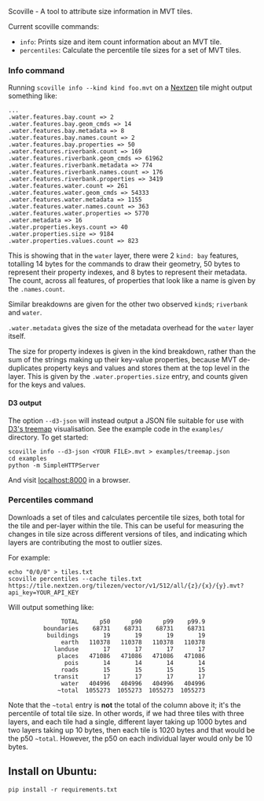 Scoville - A tool to attribute size information in MVT tiles.

Current scoville commands:

* `info`: Prints size and item count information about an MVT tile.
* `percentiles`: Calculate the percentile tile sizes for a set of MVT tiles.

### Info command ###

Running `scoville info --kind kind foo.mvt` on a [Nextzen](https://nextzen.org) tile might output something like:

```
...
.water.features.bay.count => 2
.water.features.bay.geom_cmds => 14
.water.features.bay.metadata => 8
.water.features.bay.names.count => 2
.water.features.bay.properties => 50
.water.features.riverbank.count => 169
.water.features.riverbank.geom_cmds => 61962
.water.features.riverbank.metadata => 774
.water.features.riverbank.names.count => 176
.water.features.riverbank.properties => 3419
.water.features.water.count => 261
.water.features.water.geom_cmds => 54333
.water.features.water.metadata => 1155
.water.features.water.names.count => 363
.water.features.water.properties => 5770
.water.metadata => 16
.water.properties.keys.count => 40
.water.properties.size => 9184
.water.properties.values.count => 823
```

This is showing that in the `water` layer, there were 2 `kind: bay` features, totalling 14 bytes for the commands to draw their geometry, 50 bytes to represent their property indexes, and 8 bytes to represent their metadata. The count, across all features, of properties that look like a name is given by the `.names.count`.

Similar breakdowns are given for the other two observed `kind`s; `riverbank` and `water`.

`.water.metadata` gives the size of the metadata overhead for the `water` layer itself.

The size for property indexes is given in the kind breakdown, rather than the sum of the strings making up their key-value properties, because MVT de-duplicates property keys and values and stores them at the top level in the layer. This is given by the `.water.properties.size` entry, and counts given for the keys and values.

#### D3 output ####

The option `--d3-json` will instead output a JSON file suitable for use with [D3's treemap](https://bl.ocks.org/mbostock/4063582) visualisation. See the example code in the `examples/` directory. To get started:

```
scoville info --d3-json <YOUR FILE>.mvt > examples/treemap.json
cd examples
python -m SimpleHTTPServer
```

And visit [localhost:8000](http://localhost:8000) in a browser.

### Percentiles command ###

Downloads a set of tiles and calculates percentile tile sizes, both total for the tile and per-layer within the tile. This can be useful for measuring the changes in tile size across different versions of tiles, and indicating which layers are contributing the most to outlier sizes.

For example:

```
echo "0/0/0" > tiles.txt
scoville percentiles --cache tiles.txt https://tile.nextzen.org/tilezen/vector/v1/512/all/{z}/{x}/{y}.mvt?api_key=YOUR_API_KEY
```

Will output something like:

```
               TOTAL      p50      p90      p99    p99.9
          boundaries    68731    68731    68731    68731
           buildings       19       19       19       19
               earth   110378   110378   110378   110378
             landuse       17       17       17       17
              places   471086   471086   471086   471086
                pois       14       14       14       14
               roads       15       15       15       15
             transit       17       17       17       17
               water   404996   404996   404996   404996
              ~total  1055273  1055273  1055273  1055273
```

Note that the `~total` entry is **not** the total of the column above it; it's the percentile of total tile size. In other words, if we had three tiles with three layers, and each tile had a single, different layer taking up 1000 bytes and two layers taking up 10 bytes, then each tile is 1020 bytes and that would be the p50 `~total`. However, the p50 on each individual layer would only be 10 bytes.

## Install on Ubuntu:

```
pip install -r requirements.txt
```
